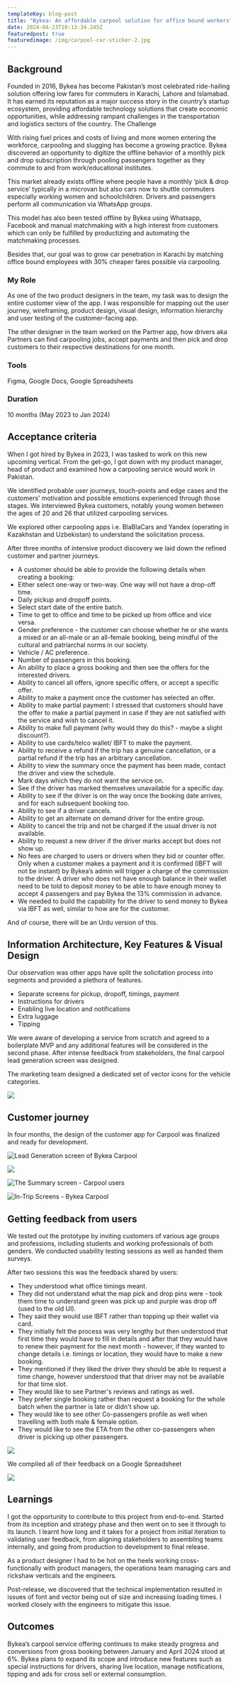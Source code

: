 ```yaml
---
templateKey: blog-post
title: "Bykea: An affordable carpool solution for office bound workers"
date: 2024-04-23T10:13:34.245Z
featuredpost: true
featuredimage: /img/carpool-car-sticker-2.jpg
---
```

## Background

Founded in 2016, Bykea has become  Pakistan’s most celebrated ride-hailing solution offering low fares for commuters in Karachi, Lahore and Islamabad. It has earned its reputation as a major success story in the country’s startup ecosystem, providing affordable technology solutions that create economic opportunities, while addressing rampant challenges in the transportation and logistics sectors of the country.
The Challenge

With rising fuel prices and costs of living and more women entering the workforce, carpooling and slugging has become a growing practice. Bykea discovered an opportunity to digitize the offline behavior of a monthly pick and drop subscription through pooling passengers together as they commute to and from work/educational institutes.

This market already exists offline where people have a monthly ‘pick & drop service’ typically in a microvan but also cars now to shuttle commuters especially working women and schoolchildren. Drivers and passengers perform all communication via WhatsApp groups. 

This model has also been tested offline by Bykea using Whatsapp, Facebook and manual matchmaking with a high interest from customers which can only be fulfilled by productizing and automating the matchmaking processes.  

Besides that, our goal was to grow car penetration in Karachi by matching office bound employees with 30% cheaper fares possible via carpooling.

### My Role

As one of the two product designers in the team, my task was to design the entire customer view of the app. I was responsible for mapping out the user journey, wireframing, product design, visual design, information hierarchy and user testing of the customer-facing app. 

The other designer in the team worked on the Partner app, how drivers aka Partners can find carpooling jobs, accept payments and then pick and drop customers to their respective destinations for one month.

### Tools

Figma, Google Docs, Google Spreadsheets

### Duration

10 months (May 2023 to Jan 2024)

## Acceptance criteria

When I got hired by Bykea in 2023, I was tasked to work on this new upcoming vertical. From the get-go, I got down with my product manager, head of product and examined how a carpooling service would work in Pakistan.

We identified probable user journeys, touch-points and edge cases and the customers’ motivation and possible emotions experienced through those stages. We interviewed Bykea customers, notably young women between the ages of 20 and 26 that utilized carpooling services. 

We explored other carpooling apps i.e. BlaBlaCars and Yandex (operating in Kazakhstan and Uzbekistan) to understand the solicitation process.

After three months of intensive product discovery we laid down the refined customer and partner journeys.

<ul>
<li>A customer should be able to provide the following details when creating a booking:
<li>Either select one-way or two-way. One way will not have a drop-off time.</li>
<li>Daily pickup and dropoff points.</li>
<li>Select start date of the entire batch.</li>
<li>Time to get to office and time to be picked up from office and vice versa.</li>
<li>Gender preference - the customer can choose whether he or she wants a mixed or an all-male or an all-female booking, being mindful of the cultural and patriarchal norms in our society.</li>
<li>Vehicle / AC preference.</li>
<li>Number of passengers in this booking.</li>
<li>An ability to place a gross booking and then see the offers for the interested drivers.</li>
<li>Ability to cancel all offers, ignore specific offers, or accept a specific offer.</li>
<li>Ability to make a payment once the customer has selected an offer.</li>
<li>Ability to make partial payment: I stressed that customers should have the offer to make a partial payment in case if they are not satisfied with the service and wish to cancel it.</li>
<li>Ability to make full payment (why would they do this? - maybe a slight discount?).</li>
<li>Ability to use cards/telco wallet/ IBFT to make the payment.</li>
<li>Ability to receive a refund if the trip has a genuine cancellation, or a partial refund if the trip has an arbitrary cancellation.</li>
<li>Ability to view the summary once the payment has been made, contact the driver and view the schedule.</li>
<li>Mark days which they do not want the service on.</li>
<li>See if the driver has marked themselves unavailable for a specific day.</li>
<li>Ability to see if the driver is on the way once the booking date arrives, and for each subsequent booking too.</li>
<li>Ability to see if a driver cancels.</li>
<li>Ability to get an alternate on demand driver for the entire group.</li>
<li>Ability to cancel the trip and not be charged if the usual driver is not available.</li>
<li>Ability to request a new driver if the driver marks accept but does not show up.</li>
<li>No fees are charged to users or drivers when they bid or counter offer. Only when a customer makes a payment and it is confirmed (IBFT will not be instant) by Bykea’s admin will trigger a charge of the commission to the driver. A driver who does not have enough balance in their wallet need to be told to deposit money to be able to have enough money to accept 4 passengers and pay Bykea the 13% commission in advance.</li> 
<li>We needed to build the capability for the driver to send money to Bykea via IBFT as well, similar to how are for the customer.</li>
</ul>

And of course, there will be an Urdu version of this.

## Information Architecture, Key Features & Visual Design

Our observation was other apps have split the solicitation process into segments and provided a plethora of features. 

<ul>
<li>Separate screens for pickup, dropoff, timings, payment</li>
<li>Instructions for drivers</li> 
<li>Enabling live location and notifications</li>
<li>Extra luggage</li> 
<li>Tipping</li>
</ul>

We were aware of developing a service from scratch and agreed to a boilerplate MVP and any additional features will be considered in the second phase. After intense feedback from stakeholders, the final carpool lead generation screen was designed.

The marketing team designed a dedicated set of vector icons for the vehicle categories.

![](/img/lead-generation-screen-explained-2.jpg)

## Customer journey

In four months, the design of the customer app for Carpool was finalized and ready for development.

![Lead Generation screen of Bykea Carpool](/img/user-journey-1.jpg)

![](/img/user-journey-2.jpg)

![](/img/user-journey-2-2.jpg "The Summary screen  - Carpool users")

![](/img/user-journey-3.jpg "In-Trip Screens - Bykea Carpool")

## Getting feedback from users

We tested out the prototype by inviting customers of various age groups and professions, including students and working professionals of both genders. We conducted usability testing sessions as well as handed them surveys.

After two sessions this was the feedback shared by users:

<ul>
<li>They understood what office timings meant.</li>
<li>They did not understand what the map pick and drop pins were - took them time to understand green was pick up and purple was drop off (used to the old UI).</li>
<li>They said they would use IBFT rather than topping up their wallet via card.</li>
<li>They initially felt the process was very lengthy but then understood that first time they would have to fill in details and after that they would have to renew their payment for the next month - however, if they wanted to change details i.e. timings or location, they would have to make a new booking.</li>
<li>They mentioned if they liked the driver they should be able to request a time change, however understood that that driver may not be available for that time slot.</li>
<li>They would like to see Partner's reviews and ratings as well.</li>
<li>They prefer single booking rather than request a booking for the whole batch when the partner is late or didn't show up.</li>
<li>They would like to see other Co-passengers profile as well when travelling with both male & female option.</li>
<li>They would like to see the ETA from the other co-passengers when driver is picking up other passengers.</li>
</ul>

![](/img/testing-session-1.jpg)

W﻿e compiled all of their feedback on a Google Spreadsheet

![](/img/testing-session-survey.jpg)

## Learnings

I got the opportunity to contribute to this project from end-to-end. Started from its inception and strategy phase and then went on to see it through to its launch. I learnt how long and it takes for a project from initial iteration to validating user feedback, from aligning stakeholders to assembling teams internally, and going from production to development to final release. 

As a product designer I had to be hot on the heels working cross-functionally with product managers, the operations team managing cars and rickshaw verticals and the engineers. 

Post-release, we discovered that the technical implementation resulted in issues of font and vector being out of size and increasing loading times. I worked closely with the engineers to mitigate this issue.

## Outcomes

Bykea’s carpool service offering continues to make steady progress and conversions from gross booking between January and April 2024 stood at 6%. Bykea plans to expand its scope and introduce new features such as special instructions for drivers, sharing live location, manage notifications, tipping and ads for cross sell or external consumption.